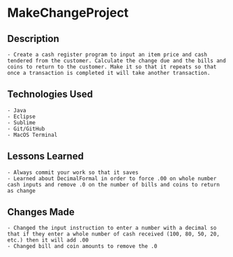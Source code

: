 # MakeChangeProject

## Description
	- Create a cash register program to input an item price and cash tendered from the customer. Calculate the change due and the bills and coins to return to the customer. Make it so that it repeats so that once a transaction is completed it will take another transaction.

## Technologies Used
	- Java
	- Eclipse
	- Sublime
	- Git/GitHub
	- MacOS Terminal

## Lessons Learned
	- Always commit your work so that it saves
	- Learned about DecimalFormal in order to force .00 on whole number cash inputs and remove .0 on the number of bills and coins to return as change

## Changes Made
	- Changed the input instruction to enter a number with a decimal so that if they enter a whole number of cash received (100, 80, 50, 20, etc.) then it will add .00
	- Changed bill and coin amounts to remove the .0